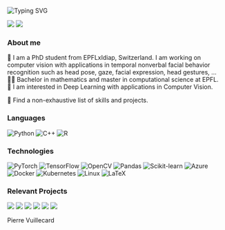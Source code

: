 ![Typing SVG](https://readme-typing-svg.demolab.com/?font=Fira+Code&size=24&pause=2000&color=4A71D9&center=true&vCenter=true&width=435&lines=Hi+there%F0%9F%91%8B!+I+am+Pierre;Nice+to+meet+you!)

[![](https://img.shields.io/badge/-Linkedin-000?&logo=Linkedin)](https://www.linkedin.com/in/pierre-vuillecard-b5326b195/)
[![](https://img.shields.io/badge/-📧%20pivuil@gmail.com-000)](mailto:pivuil@gmail.com)

### About me
👤 I am a PhD student from EPFLxIdiap, Switzerland. I am working on computer vision with applications in temporal nonverbal facial behavior recognition such as head pose, gaze, facial expression, head gestures, ...<br> 
🧑‍🎓 Bachelor in mathematics and master in computational science at EPFL.<br>
🧠 I am interested in Deep Learning with applications in Computer Vision. 

🔎 Find a non-exhaustive list of skills and projects.

### Languages
![Python](https://img.shields.io/badge/-Python-000?&logo=Python)
![C++](https://img.shields.io/badge/-C++-000?&logo=c%2b%2b&logoColor=00599C)
![R](https://img.shields.io/badge/-R-000?&logo=R)

### Technologies
![PyTorch](https://img.shields.io/badge/-PyTorch-000?&logo=PyTorch)
![TensorFlow](https://img.shields.io/badge/-TensorFlow-000?&logo=TensorFlow)
![OpenCV](https://img.shields.io/badge/-OpenCV-000?&logo=opencv)
![Pandas](https://img.shields.io/badge/-Pandas-000?&logo=pandas)
![Scikit-learn](https://img.shields.io/badge/-Scikit--learn-000?&logo=scikit-learn)
![Azure](https://img.shields.io/badge/-Azure-000?&logo=microsoftazure)
![Docker](https://img.shields.io/badge/-Docker-000?&logo=Docker)
![Kubernetes](https://img.shields.io/badge/-Kubernetes-000?&logo=Kubernetes)
![Linux](https://img.shields.io/badge/-Linux-000?&logo=Linux)
![LaTeX](https://img.shields.io/badge/-LaTeX-000?&logo=LaTeX)

### Relevant Projects
[![](https://img.shields.io/badge/-🫀%20CardioDisease-000)](https://github.com/Vuillecard/CVD_predicition)
[![](https://img.shields.io/badge/-📈%20DiscontinuityPred-000)](https://github.com/Vuillecard/NN_detection_location_shock)
[![](https://img.shields.io/badge/-🐝%20FlappingWing-000)](https://github.com/Vuillecard/UnFold_ML_project)
[![](https://img.shields.io/badge/-💾%20HPC-000)](https://github.com/Vuillecard/phpc_submission_2020)
[![](https://img.shields.io/badge/-📊%20MonteCarlo-000)](https://github.com/emmahoggett/ProjectPCSC)
[![](https://img.shields.io/badge/-🎯%20Optimization-000)](https://github.com/margheguido/OptMLproject)

Pierre Vuillecard
